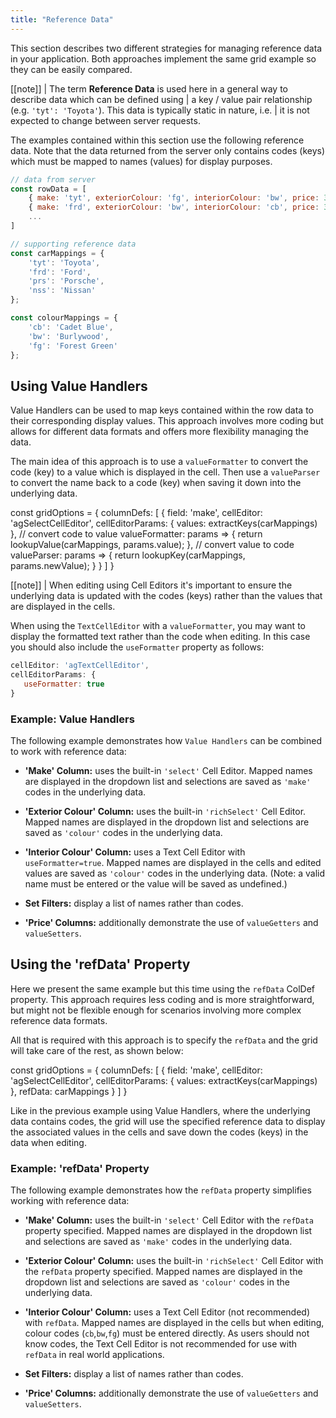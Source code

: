 ```yaml
---
title: "Reference Data"
---
```


This section describes two different strategies for managing reference data in your application. Both approaches implement the same grid example so they can be easily compared.

[[note]]
| The term **Reference Data** is used here in a general way to describe data which can be defined using
| a key / value pair relationship (e.g. `'tyt': 'Toyota'`). This data is typically static in nature, i.e.
| it is not expected to change between server requests.

The examples contained within this section use the following reference data. Note that the data returned from the server only contains codes (keys) which must be mapped to names (values) for display purposes.

```js
// data from server
const rowData = [
    { make: 'tyt', exteriorColour: 'fg', interiorColour: 'bw', price: 35000 },
    { make: 'frd', exteriorColour: 'bw', interiorColour: 'cb', price: 32000 },
    ...
]

// supporting reference data
const carMappings = {
    'tyt': 'Toyota',
    'frd': 'Ford',
    'prs': 'Porsche',
    'nss': 'Nissan'
};

const colourMappings = {
    'cb': 'Cadet Blue',
    'bw': 'Burlywood',
    'fg': 'Forest Green'
};
```

## Using Value Handlers

Value Handlers can be used to map keys contained within the row data to their corresponding display values. This approach involves more coding but allows for different data formats and offers more flexibility managing the data.

The main idea of this approach is to use a `valueFormatter` to convert the code (key) to a value which is displayed in the cell. Then use a `valueParser` to convert the name back to a code (key) when saving it down into the underlying data.

<snippet spaceBetweenProperties="true">
const gridOptions = {
    columnDefs: [
        {
            field: 'make',
            cellEditor: 'agSelectCellEditor',
            cellEditorParams: {
                values: extractKeys(carMappings) 
            },
            // convert code to value
            valueFormatter: params => {
                return lookupValue(carMappings, params.value);
            },
            // convert value to code
            valueParser: params => {
                return lookupKey(carMappings, params.newValue);
            }
        }
    ]
}
</snippet>

[[note]]
| When editing using Cell Editors it's important to ensure the underlying data is updated with the codes (keys) rather than the values that are displayed in the cells.

When using the `TextCellEditor` with a `valueFormatter`, you may want to display the formatted text rather than the code when editing. In this case you should also include the `useFormatter` property as follows:

```js
cellEditor: 'agTextCellEditor',
cellEditorParams: {
   useFormatter: true
}
```

### Example: Value Handlers

The following example demonstrates how `Value Handlers` can be combined to work with reference data:

- **'Make' Column:** uses the built-in `'select'` Cell Editor. Mapped names are displayed in the dropdown list and selections are saved as `'make'` codes in the underlying data.

- **'Exterior Colour' Column:** uses the built-in `'richSelect'` Cell Editor. Mapped names are displayed in the dropdown list and selections are saved as `'colour'` codes in the underlying data.

- **'Interior Colour' Column:** uses a Text Cell Editor with `useFormatter=true`. Mapped names are displayed in the cells and edited values are saved as `'colour'` codes in the underlying data. (Note: a valid name must be entered or the value will be saved as undefined.)

- **Set Filters:** display a list of names rather than codes.

- **'Price' Columns:** additionally demonstrate the use of `valueGetters` and `valueSetters`.

<grid-example title='Value Handlers' name='ref-data-value-handler' type='generated' options='{ "enterprise": true, "modules": ["clientside", "richselect", "setfilter", "menu", "columnpanel"] }'></grid-example>

## Using the 'refData' Property

Here we present the same example but this time using the `refData` ColDef property. This approach requires less coding and is more straightforward, but might not be flexible enough for scenarios involving more complex reference data formats.

<api-documentation source='column-properties/properties.json' section='columns' names='["refData"]'></api-documentation>

All that is required with this approach is to specify the `refData` and the grid will take care of the
rest, as shown below:

<snippet>
const gridOptions = {
    columnDefs: [
        {
            field: 'make',
            cellEditor: 'agSelectCellEditor',
            cellEditorParams: {
               values: extractKeys(carMappings)
            },
            refData: carMappings
        }
    ]
}
</snippet>

Like in the previous example using Value Handlers, where the underlying data contains codes, the grid will use the specified reference data to display the associated values in the cells and save down the codes (keys) in the data when editing.

### Example: 'refData' Property

The following example demonstrates how the `refData` property simplifies working with reference data:

- **'Make' Column:** uses the built-in `'select'` Cell Editor with the `refData` property specified. Mapped names are displayed in the dropdown list and selections are saved as `'make'` codes in the underlying data.

- **'Exterior Colour' Column:** uses the built-in `'richSelect'` Cell Editor with the `refData` property specified. Mapped names are displayed in the dropdown list and selections are saved as `'colour'` codes in the underlying data.

- **'Interior Colour' Column:** uses a Text Cell Editor (not recommended) with `refData`. Mapped names are displayed in the cells but when editing, colour codes (`cb`,`bw`,`fg`) must be entered directly. As users should not know codes, the Text Cell Editor is not recommended for use with `refData` in real world applications.

- **Set Filters:** display a list of names rather than codes.

- **'Price' Columns:** additionally demonstrate the use of `valueGetters` and `valueSetters`.

<grid-example title='Ref Data Property' name='ref-data-property' type='generated' options='{ "enterprise": true, "modules": ["clientside", "richselect", "setfilter", "menu", "columnpanel"] }'></grid-example>
